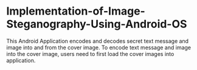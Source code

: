 # Implementation-of-Image-Steganography-Using-Android-OS
This Android Application encodes and decodes secret text message and image into and from the cover image. To encode text message and image into the cover image, users need to first load the cover images into application.
